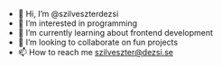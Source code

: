 - 👋 Hi, I’m @szilveszterdezsi
- 👀 I’m interested in programming
- 🌱 I’m currently learning about frontend development
- 💞️ I’m looking to collaborate on fun projects
- 📫 How to reach me szilveszter@dezsi.se

